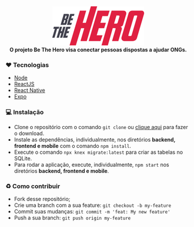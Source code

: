 <h4 align="center">
  <img src="/frontend/src/assets/logo.svg" width="250px" /><br />
  O projeto Be The Hero visa conectar pessoas dispostas a ajudar ONGs.
</h4>

### ❤ Tecnologias
- [Node](https://nodejs.org/)
- [ReactJS](https://reactjs.org/)
- [React Native](https://reactnative.dev/)
- [Expo](https://expo.io/)

### 💻 Instalação
- Clone o repositório com o comando `git clone` ou <a href="https://github.com/ranyery/semana-omnistack-11/archive/master.zip">clique aqui</a> para fazer o download.<br>
- Instale as dependências, individualmente, nos diretórios <b>backend, frontend e mobile</b> com o comando `npm install`.<br>
- Execute o comando `npx knex migrate:latest` para criar as tabelas no SQLite.<br>
- Para rodar a aplicação, execute, individualmente, `npm start` nos diretórios <b>backend, frontend e mobile</b>.

### ♻ Como contribuir
- Fork desse repositório;
- Crie uma branch com a sua feature: `git checkout -b my-feature`
- Commit suas mudanças: `git commit -m 'feat: My new feature'`
- Push a sua branch: `git push origin my-feature`
